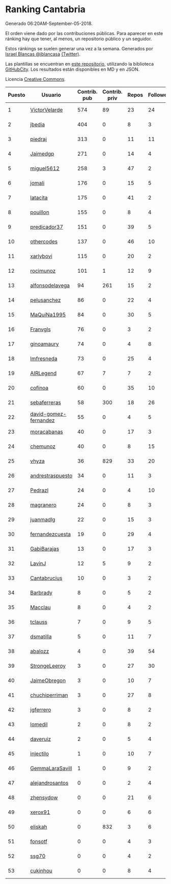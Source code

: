 # Ranking Cantabria

Generado 06:20AM-September-05-2018.

El orden viene dado por las contribuciones públicas. Para aparecer en este ránking hay que tener, al menos, un repositorio público y un seguidor.

Estos ránkings se suelen generar una vez a la semana. Generados por [Israel Blancas @iblancasa](https://github.com/iblancasa/) [(Twitter)](https://twitter.com/iblancasa).

Las plantillas se encuentran en [este repositorio](https://github.com/iblancasa/GH-Spanish-Ranking), utilizando la biblioteca [GitHubCity](https://github.com/iblancasa/GitHubCity). Los resultados están disponibles en MD y en JSON.

Licencia [Creative Commons](https://creativecommons.org/licenses/by/4.0/).

| Puesto   |  Usuario  | Contrib. pub | Contrib. priv |Repos| Followers | Desde |  Avatar  |
|----------|-----------|--------------|---------------|-----|-----------|-------|----------|
|1|[VictorVelarde](https://github.com/VictorVelarde)|574|89|23|24|2010-10-28|![VictorVelarde]()|
|2|[jbedia](https://github.com/jbedia)|404|0|8|3|2013-10-28|![jbedia]()|
|3|[piedraj](https://github.com/piedraj)|313|0|11|11|2012-12-05|![piedraj]()|
|4|[Jaimedgp](https://github.com/Jaimedgp)|271|0|14|4|2015-10-02|![Jaimedgp]()|
|5|[miguel5612](https://github.com/miguel5612)|258|3|47|2|2016-03-29|![miguel5612]()|
|6|[jomali](https://github.com/jomali)|176|0|15|5|2012-02-01|![jomali]()|
|7|[latacita](https://github.com/latacita)|175|0|41|2|2013-05-03|![latacita]()|
|8|[pouillon](https://github.com/pouillon)|155|0|8|4|2013-09-16|![pouillon]()|
|9|[predicador37](https://github.com/predicador37)|151|0|39|5|2012-09-07|![predicador37]()|
|10|[othercodes](https://github.com/othercodes)|137|0|46|10|2013-06-25|![othercodes]()|
|11|[xarlybovi](https://github.com/xarlybovi)|115|0|20|2|2015-10-28|![xarlybovi]()|
|12|[rocimunoz](https://github.com/rocimunoz)|101|1|12|9|2013-03-02|![rocimunoz]()|
|13|[alfonsodelavega](https://github.com/alfonsodelavega)|94|261|15|2|2014-02-06|![alfonsodelavega]()|
|14|[pelusanchez](https://github.com/pelusanchez)|86|0|22|4|2016-04-22|![pelusanchez]()|
|15|[MaQuiNa1995](https://github.com/MaQuiNa1995)|84|0|30|5|2015-12-14|![MaQuiNa1995]()|
|16|[Franvgls](https://github.com/Franvgls)|76|0|3|2|2013-07-31|![Franvgls]()|
|17|[ginoamaury](https://github.com/ginoamaury)|74|0|4|8|2016-09-06|![ginoamaury]()|
|18|[lmfresneda](https://github.com/lmfresneda)|73|0|25|4|2015-06-20|![lmfresneda]()|
|19|[AIRLegend](https://github.com/AIRLegend)|67|7|7|2|2014-11-10|![AIRLegend]()|
|20|[cofinoa](https://github.com/cofinoa)|60|0|35|10|2013-07-26|![cofinoa]()|
|21|[sebaferreras](https://github.com/sebaferreras)|58|300|18|26|2016-02-12|![sebaferreras]()|
|22|[david-gomez-fernandez](https://github.com/david-gomez-fernandez)|55|0|4|5|2012-03-23|![david-gomez-fernandez]()|
|23|[moracabanas](https://github.com/moracabanas)|40|0|17|3|2013-05-09|![moracabanas]()|
|24|[chemunoz](https://github.com/chemunoz)|40|0|8|15|2016-01-13|![chemunoz]()|
|25|[vhyza](https://github.com/vhyza)|36|829|33|20|2010-05-04|![vhyza]()|
|26|[andrestraspuesto](https://github.com/andrestraspuesto)|34|0|11|3|2014-01-16|![andrestraspuesto]()|
|27|[Pedrazl](https://github.com/Pedrazl)|24|0|4|10|2014-12-04|![Pedrazl]()|
|28|[magranero](https://github.com/magranero)|24|0|8|3|2016-03-30|![magranero]()|
|29|[juanmadlg](https://github.com/juanmadlg)|22|0|15|3|2011-11-04|![juanmadlg]()|
|30|[fernandezcuesta](https://github.com/fernandezcuesta)|19|0|29|4|2014-04-16|![fernandezcuesta]()|
|31|[GabiBarajas](https://github.com/GabiBarajas)|13|0|17|3|2017-01-18|![GabiBarajas]()|
|32|[LavinJ](https://github.com/LavinJ)|12|5|9|2|2014-03-22|![LavinJ]()|
|33|[Cantabrucius](https://github.com/Cantabrucius)|10|0|3|2|2016-02-24|![Cantabrucius]()|
|34|[Barbrady](https://github.com/Barbrady)|8|0|5|2|2014-01-18|![Barbrady]()|
|35|[Macclau](https://github.com/Macclau)|8|0|4|2|2018-05-02|![Macclau]()|
|36|[tclauss](https://github.com/tclauss)|7|0|9|5|2013-02-11|![tclauss]()|
|37|[dsmatilla](https://github.com/dsmatilla)|5|0|11|7|2011-02-14|![dsmatilla]()|
|38|[abalozz](https://github.com/abalozz)|4|0|39|54|2012-01-08|![abalozz]()|
|39|[StrongeLeeroy](https://github.com/StrongeLeeroy)|3|0|27|30|2011-06-03|![StrongeLeeroy]()|
|40|[JaimeObregon](https://github.com/JaimeObregon)|3|0|10|7|2010-09-27|![JaimeObregon]()|
|41|[chuchiperriman](https://github.com/chuchiperriman)|3|0|27|8|2008-11-25|![chuchiperriman]()|
|42|[jgferrero](https://github.com/jgferrero)|3|0|8|2|2015-03-12|![jgferrero]()|
|43|[lomedil](https://github.com/lomedil)|2|0|8|2|2012-08-06|![lomedil]()|
|44|[daveruiz](https://github.com/daveruiz)|2|0|5|4|2012-08-16|![daveruiz]()|
|45|[injectilo](https://github.com/injectilo)|1|0|10|7|2014-09-01|![injectilo]()|
|46|[GemmaLaraSavill](https://github.com/GemmaLaraSavill)|1|0|9|2|2015-05-08|![GemmaLaraSavill]()|
|47|[alejandrosantos](https://github.com/alejandrosantos)|0|0|2|4|2011-07-13|![alejandrosantos]()|
|48|[zhensydow](https://github.com/zhensydow)|0|0|21|6|2011-05-09|![zhensydow]()|
|49|[xerox91](https://github.com/xerox91)|0|0|6|6|2011-04-19|![xerox91]()|
|50|[eliskah](https://github.com/eliskah)|0|832|3|6|2012-07-12|![eliskah]()|
|51|[fonsotf](https://github.com/fonsotf)|0|0|4|3|2015-11-03|![fonsotf]()|
|52|[ssg70](https://github.com/ssg70)|0|0|4|2|2015-11-04|![ssg70]()|
|53|[cukinhou](https://github.com/cukinhou)|0|0|8|4|2015-12-14|![cukinhou]()|
